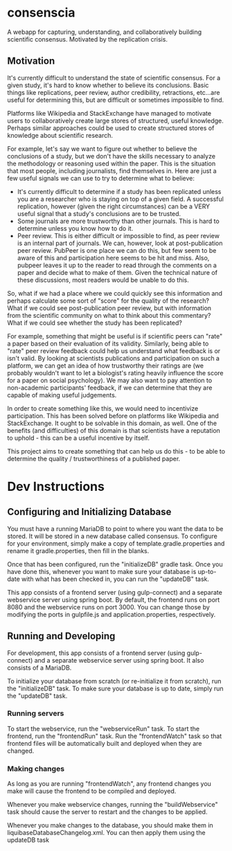 # consenscia
A webapp for capturing, understanding, and collaboratively building scientific consensus. Motivated by the replication crisis.

## Motivation
It's currently difficult to understand the state of scientific consensus. For a given study, it's hard to know whether to believe its conclusions. Basic things like replications, peer review, author credibility, retractions, etc...are useful for determining this, but are difficult or sometimes impossible to find.

Platforms like Wikipedia and StackExchange have managed to motivate users to collaboratively create large stores of structured, useful knowledge. Perhaps similar approaches could be used to create structured stores of knowledge about scientific research.

For example, let's say we want to figure out whether to believe the conclusions of a study, but we don't have the skills necessary to analyze the methodology or reasoning used within the paper. This is the situation that most people, including journalists, find themselves in. Here are just a few useful signals we can use to try to determine what to believe:
* It's currently difficult to determine if a study has been replicated unless you are a researcher who is staying on top of a given field. A successful replication, however (given the right circumstances) can be a VERY useful signal that a study's conclusions are to be trusted.
* Some journals are more trustworthy than other journals. This is hard to determine unless you know how to do it.
* Peer review. This is either difficult or impossible to find, as peer review is an internal part of journals. We can, however, look at post-publication peer review. PubPeer is one place we can do this, but few seem to be aware of this and participation here seems to be hit and miss. Also, pubpeer leaves it up to the reader to read through the comments on a paper and decide what to make of them. Given the technical nature of these discussions, most readers would be unable to do this.

So, what if we had a place where we could quickly see this information and perhaps calculate some sort of "score" for the quality of the research? What if we could see post-publication peer review, but with information from the scientific community on what to think about this commentary? What if we could see whether the study has been replicated?

For example, something that might be useful is if scientific peers can "rate" a paper based on their evaluation of its validity. Similarly, being able to "rate" peer review feedback could help us understand what feedback is or isn't valid. By looking at scientists publications and participation on such a platform, we can get an idea of how trustworthy their ratings are (we probably wouldn't want to let a biologist's rating heavily influence the score for a paper on social psychology). We may also want to pay attention to non-academic participants' feedback, if we can determine that they are capable of making useful judgements.

In order to create something like this, we would need to incentivize participation. This has been solved before on platforms like Wikipedia and StackExchange. It ought to be solvable in this domain, as well. One of the benefits (and difficulties) of this domain is that scientists have a reputation to uphold - this can be a useful incentive by itself.

This project aims to create something that can help us do this - to be able to determine the quality / trustworthiness of a published paper.
 
# Dev Instructions
## Configuring and Initializing Database
You must have a running MariaDB to point to where you want the data to be stored. It will be stored in a new database
called consensus. To configure for your environment, simply
make a copy of template.gradle.properties and rename it gradle.properties, then fill in the blanks.

Once that has been configured, run the "initializeDB" gradle task. Once you have done this, whenever you want
to make sure your database is up-to-date with what has been checked in, you can run the "updateDB" task.

This app consists of a frontend server (using gulp-connect) and a separate webservice server using
spring boot. By default, the frontend runs on port 8080 and the webservice runs on port 3000. You can change those
by modifying the ports in gulpfile.js and application.properties, respectively.

## Running and Developing
For development, this app consists of a frontend server (using gulp-connect) and a separate webservice server using
spring boot. It also consists of a MariaDB.

To initialize your database from scratch (or re-initialize it from scratch), run the "initializeDB" task. 
To make sure your database is up to date, simply run the "updateDB" task.

### Running servers
To start the webservice, run the "webserviceRun" task.
To start the frontend, run the "frontendRun" task.
Run the "frontendWatch" task so that frontend files will be automatically built and deployed when they are changed.

### Making changes
As long as you are running "frontendWatch", any frontend changes you make will cause the frontend to be compiled
and deployed.

Whenever you make webservice changes, running the "buildWebservice" task should cause the server to restart and the
changes to be applied.

Whenever you make changes to the database, you should make them in liquibaseDatabaseChangelog.xml. You can then apply 
them using the updateDB task

